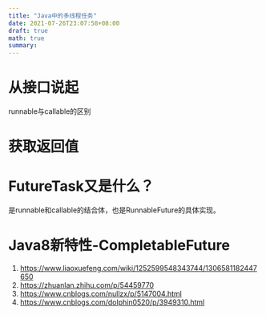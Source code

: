 ```yaml
---
title: "Java中的多线程任务"
date: 2021-07-26T23:07:58+08:00
draft: true
math: true
summary: 
---
```


# 从接口说起

runnable与callable的区别

# 获取返回值

# FutureTask又是什么？

是runnable和callable的结合体，也是RunnableFuture的具体实现。

# Java8新特性-CompletableFuture


1. https://www.liaoxuefeng.com/wiki/1252599548343744/1306581182447650
2. https://zhuanlan.zhihu.com/p/54459770
3. https://www.cnblogs.com/nullzx/p/5147004.html
4. https://www.cnblogs.com/dolphin0520/p/3949310.html

